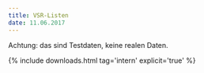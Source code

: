 ```yaml
---
title: VSR-Listen
date: 11.06.2017
---
```


<div class="alert alert-warning" role="alert">Achtung: das sind Testdaten, keine realen Daten.</div>

{% include downloads.html tag='intern' explicit='true' %}
